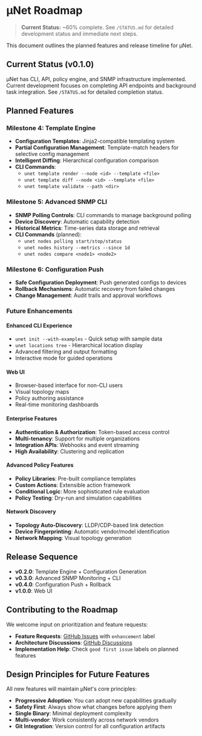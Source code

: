 # μNet Roadmap

> **Current Status:** ~60% complete. See `/STATUS.md` for detailed development status and immediate next steps.

This document outlines the planned features and release timeline for μNet.

## Current Status (v0.1.0)

μNet has CLI, API, policy engine, and SNMP infrastructure implemented. Current development focuses on completing API endpoints and background task integration. See `/STATUS.md` for detailed completion status.

## Planned Features

### **Milestone 4: Template Engine**

- **Configuration Templates**: Jinja2-compatible templating system
- **Partial Configuration Management**: Template-match headers for selective config management
- **Intelligent Diffing**: Hierarchical configuration comparison
- **CLI Commands**:
  - `unet template render --node <id> --template <file>`
  - `unet template diff --node <id> --template <file>`
  - `unet template validate --path <dir>`

### **Milestone 5: Advanced SNMP CLI**

- **SNMP Polling Controls**: CLI commands to manage background polling
- **Device Discovery**: Automatic capability detection
- **Historical Metrics**: Time-series data storage and retrieval
- **CLI Commands** (planned):
  - `unet nodes polling start/stop/status`
  - `unet nodes history --metrics --since 1d`
  - `unet nodes compare <node1> <node2>`

### **Milestone 6: Configuration Push**

- **Safe Configuration Deployment**: Push generated configs to devices
- **Rollback Mechanisms**: Automatic recovery from failed changes
- **Change Management**: Audit trails and approval workflows

### **Future Enhancements**

#### **Enhanced CLI Experience**

- `unet init --with-examples` - Quick setup with sample data
- `unet locations tree` - Hierarchical location display
- Advanced filtering and output formatting
- Interactive mode for guided operations

#### **Web UI**

- Browser-based interface for non-CLI users
- Visual topology maps
- Policy authoring assistance
- Real-time monitoring dashboards

#### **Enterprise Features**

- **Authentication & Authorization**: Token-based access control
- **Multi-tenancy**: Support for multiple organizations
- **Integration APIs**: Webhooks and event streaming
- **High Availability**: Clustering and replication

#### **Advanced Policy Features**

- **Policy Libraries**: Pre-built compliance templates
- **Custom Actions**: Extensible action framework
- **Conditional Logic**: More sophisticated rule evaluation
- **Policy Testing**: Dry-run and simulation capabilities

#### **Network Discovery**

- **Topology Auto-Discovery**: LLDP/CDP-based link detection
- **Device Fingerprinting**: Automatic vendor/model identification
- **Network Mapping**: Visual topology generation

## Release Sequence

- **v0.2.0**: Template Engine + Configuration Generation
- **v0.3.0**: Advanced SNMP Monitoring + CLI
- **v0.4.0**: Configuration Push + Rollback
- **v1.0.0**: Web UI

## Contributing to the Roadmap

We welcome input on prioritization and feature requests:

- **Feature Requests**: [GitHub Issues](https://github.com/bedecarroll/unet/issues) with `enhancement` label
- **Architecture Discussions**: [GitHub Discussions](https://github.com/bedecarroll/unet/discussions)
- **Implementation Help**: Check `good first issue` labels on planned features

## Design Principles for Future Features

All new features will maintain μNet's core principles:

- **Progressive Adoption**: You can adopt new capabilities gradually
- **Safety First**: Always show what changes before applying them
- **Single Binary**: Minimal deployment complexity
- **Multi-vendor**: Work consistently across network vendors
- **Git Integration**: Version control for all configuration artifacts

